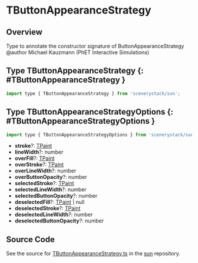 # TButtonAppearanceStrategy

## Overview

Type to annotate the constructor signature of ButtonAppearanceStrategy
@author Michael Kauzmann (PhET Interactive Simulations)

## Type TButtonAppearanceStrategy {: #TButtonAppearanceStrategy }


```js
import type { TButtonAppearanceStrategy } from 'scenerystack/sun';
```




## Type TButtonAppearanceStrategyOptions {: #TButtonAppearanceStrategyOptions }


```js
import type { TButtonAppearanceStrategyOptions } from 'scenerystack/sun';
```
- **stroke**?: [TPaint](../scenery/TPaint.md)
- **lineWidth**?: <span style="color: hsla(calc(var(--md-hue) + 180deg),80%,40%,1);">number</span>
- **overFill**?: [TPaint](../scenery/TPaint.md)
- **overStroke**?: [TPaint](../scenery/TPaint.md)
- **overLineWidth**?: <span style="color: hsla(calc(var(--md-hue) + 180deg),80%,40%,1);">number</span>
- **overButtonOpacity**?: <span style="color: hsla(calc(var(--md-hue) + 180deg),80%,40%,1);">number</span>
- **selectedStroke**?: [TPaint](../scenery/TPaint.md)
- **selectedLineWidth**?: <span style="color: hsla(calc(var(--md-hue) + 180deg),80%,40%,1);">number</span>
- **selectedButtonOpacity**?: <span style="color: hsla(calc(var(--md-hue) + 180deg),80%,40%,1);">number</span>
- **deselectedFill**?: [TPaint](../scenery/TPaint.md) | <span style="color: hsla(calc(var(--md-hue) + 180deg),80%,40%,1);">null</span>
- **deselectedStroke**?: [TPaint](../scenery/TPaint.md)
- **deselectedLineWidth**?: <span style="color: hsla(calc(var(--md-hue) + 180deg),80%,40%,1);">number</span>
- **deselectedButtonOpacity**?: <span style="color: hsla(calc(var(--md-hue) + 180deg),80%,40%,1);">number</span>




## Source Code

See the source for [TButtonAppearanceStrategy.ts](https://github.com/phetsims/sun/blob/main/js/buttons/TButtonAppearanceStrategy.ts) in the [sun](https://github.com/phetsims/sun) repository.

